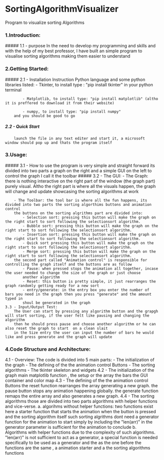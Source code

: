 # SortingAlgorithmVisualizer
Program to visualize sorting Algorithms

<h3>1.Introduction:</h3>
    ##### 1.1 - purpose
        In the need to develop my programming and skills and with the help of my best professor, I have built an simple program
        to visualise sorting algorithms making them easier to understand
<h3>2.Getting Started:</h3>
   ##### 2.1 - Installation Instruction
        Python language and some python libraries listed:
            - Tkinter, to install type : "pip install tkinter" in your python terminal

            - Matplotlib, to install type: "pip install matplotlib" (altho it is preffered to download it from their website)

            - numpy, to install type: "pip install numpy"
        and you should be good to go 
   ##### 2.2 - Quick Start
        launch the file in any text editer and start it, a microsoft window should pop up and thats the program itself
<h3>3.Usage:</h3>
   ##### 3.1 - How to use
        the program is very simple and straight forward its divided into two parts a graph on the right and a simple GUI on the
        left to control the graph I call it the toolbar
   ##### 3.2 - The GUI:
        - The Graph: there is nothing interactive on the right part of the window (the graph part) purely visual. Altho the right part is where
        all the visuals happen, the graph will change and update showcasing the sorting algorithms at work

        - The Toolbar: the tool bar is where all the fun happens, its divided into two parts the sorting algorthims buttons and animation control
        the buttons on the sorting algrithms part are divided into:
            - Selection sort: pressing this button will make the graph on the right start to sort following the selectionsort algorithm.
            - Bubble sort: pressing this button will make the graph on the right start to sort following the selectionsort algorithm.
            - Insertion sort: pressing this button will make the graph on the right start to sort following the selectionsort algorithm.
            - Quick sort pressing this button will make the graph on the right start to sort following the selectionsort algorithm.
            - Merge sort: pressing this button will make the graph on the right start to sort following the selectionsort algorithm.
        the second part called "Animation control" is responsible for controlling the graph itself and the buttons are as follow
            - Pause: when pressed stops the animation all together, incase the user needed to change the size of the graph or just choose 
            another algorithm
            - Reset: this button is pretty simple, it just rearranges the graph randomly getting ready for a new sort
            - entry/generate: in the entry box you enter the number of bars you need in the graph then you press "generate" and the amount typed in
            shoul be generated in the graph
    3.3 - Input/Output Test:
        The User can start by pressing any algorithm button and the grapgh will start sorting, if the user felt like pausing and changing the algorithm
        then he should press pause and choose another algorithm or he can also reset the graph to start  on a clean slait
        in the Size entry the user can input the number of bars he would like and press generate and the graph will update
<h3>4.Code Structure and Architecture:</h3>
    4.1 - Overview:
        The code is divided into 5 main parts:
            - The initialization of the graph
            - The defining of the the animation control Buttons
            - The sorting algorithms
            - The tkinter skeleton and widgets
    4.2 - The initialization of the graph
        main matplotlib function , the setup or the array the bars the GUI container and color map
    4.3 - The defining of the the animation control Buttons
        the reset function rearranges the array generating a new graph.
        the pause button stops any animation happening globally.
        the generate function remaps the entire array and also generates a new graph.
    4.4 - The sorting algorithms
        those are divided into two parts algorithms with helper functions and vice-verse.
            a. algorihms without helper functions:
                two functions exist here a starter function that starts the animation when the button is pressed and the sorting algorithm itself
                such sorting algrithms dont need a generator function for the animation to start simply by including the "len(arr)" in the generator
                parameter is sufficient for the animation to conclude
            b. Algorithms with helper functions
                due to the complexity of such algorithms. "len(arr)" is not sufficient to act as a generator, a special function is needed specifically
                to be used as a generator and the as the one before the functions are the same , a animation starter and a the sorting algorithms functions
                
    

                
